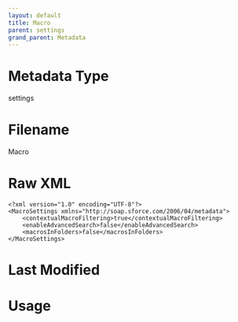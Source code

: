 ```yaml
---
layout: default
title: Macro
parent: settings
grand_parent: Metadata
---
```

# Metadata Type
settings


# Filename 
Macro


# Raw XML
```
<?xml version="1.0" encoding="UTF-8"?>
<MacroSettings xmlns="http://soap.sforce.com/2006/04/metadata">
    <contextualMacroFiltering>true</contextualMacroFiltering>
    <enableAdvancedSearch>false</enableAdvancedSearch>
    <macrosInFolders>false</macrosInFolders>
</MacroSettings>
```


# Last Modified


# Usage
